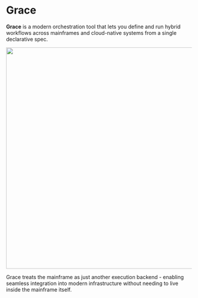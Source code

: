 # Grace

**Grace** is a modern orchestration tool that lets you define and run hybrid
workflows across mainframes and cloud-native systems from a single
declarative spec.

<img src="https://github.com/user-attachments/assets/1edac185-b2f2-43f2-89fc-fe471be177c4" width=600></img>

Grace treats the mainframe as just another execution backend - enabling
seamless integration into modern infrastructure without needing to live inside
the mainframe itself.

